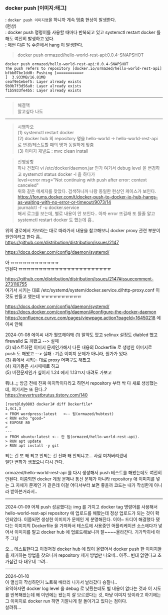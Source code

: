 ### docker push [이미지:태그]   
: `docker push 이미지명`을 하니까 계속 멈춤 현상이 발생한다.   
(현상)   
: docker push 명령어를 사용할 때마다 반복되고 있고 systemctl restart docker 를 해도 여전히 발생하고 있다.   
: 매번 다른 % 수준에서 hang 이 발생한다.   
> docker push ormazed/hello-world-rest-api:0.0.4-SNAPSHOT   

```
docker push ormazed/hello-world-rest-api:0.0.4-SNAPSHOT
The push refers to repository [docker.io/ormazed/hello-world-rest-api]
bfbb07be1dd0: Pushing [===========>                                       ]  3.933MB/16.81MB
ceaf9e1ebef5: Layer already exists 
9b9b7f3d56a0: Layer already exists 
f1b5933fe4b5: Layer already exists 
```
---

> 해결책   
알고싶다 나도   

---

> 시행착오   
(1) systemctl restart docker   
(2) docker hub 의 repository 명을 hello-world -> hello-world-rest-api 로 변경/테스트할 때의 명과 동일하게 맞춤   
(3) 이미지 재빌드 : mvc clean install   

> 진행상항   
하나 건졌다
vi /etc/docker/daemon.jar 인가 여기서 debug level 을 변경하고 systemctl status docker -l 을 하다가   
> level=error msg="Not continuing with push after error: context canceled"     
위와 같은 메세지를 찾았다. 검색하니까 나랑 동일한 현상인 케이스가 보인다.   
https://forums.docker.com/t/docker-push-to-docker-io-hub-hangs-as-waiting-with-no-error-or-timeout/9073/14   
journalctl -f -u docker.service   
해서 로그를 보는데, 별로 내용이 안 보인다.. 아까 error 뜨길래 또 뜰줄 알고 systemctl restart docker 도 했는데 흠..  

위의 경로에서 가보라는 대로 따라가서 내용을 참고해보니 docker proxy 관련 부분이 원인이라고 한다 흠..   
https://github.com/distribution/distribution/issues/2147   

https://docs.docker.com/config/daemon/systemd/   

아 ㅠㅠㅠㅠㅠㅠㅠㅠㅠㅠㅠㅠ   
안된다 ㅠㅠㅠㅠㅠㅠㅠㅠㅠㅠㅠㅠㅠㅠㅠㅠㅠㅠㅠㅠㅠㅠㅠ   

https://github.com/distribution/distribution/issues/2147#issuecomment-273116755   
여기서 시키는 대로 
/etc/systemd/system/docker.service.d/http-proxy.conf 이것도 만들고 했는데 ㅠㅠㅠㅠㅠㅠㅠㅠㅠㅠ   
  
https://docs.docker.com/config/daemon/systemd/
https://docs.docker.com/config/daemon/#configure-the-docker-daemon
https://confluence.curvc.com/pages/viewpage.action?pageId=16450218
에이씨 안해

2024-01-08
에이씨 내가 뭘또해야돼
(1) 알약도 껐고 selinux 설정도 diabled 했고 firewalld 도 꺼봤고 --> 실패   
(2) 테스트하던 이미지 문제인가해서 다른 내용의 Dockerfile 로 생성한 이미지로 push 도 해봤고 --> 실패 : 기존 이미지 문제가 아니라, 뭔가가 있다.   
(3) 위에서 시키는 대로 proxy 어쩌구도 해봤고   
(4) 재기동은 시시때때로 하고   
(5) 버전문제인가 싶어서 1.24 에서 1.13ㄲ지 내려도 가보고   
 
뭐냐..;; 방금 전에 진짜 마지막이다라고 하면서 repository 부터 싹 다 새로 생성했는데, 여기서는 또 된다..?    
https://nevertrustbrutus.tistory.com/140   

```
[root@ldy0803 docker]# diff Dockerfile*
1,4c1,3
< FROM wordpress:latest   <-- 됨(ormazed/hubtest)
< RUN echo "good~"
< EXPOSE 80
<
---
> FROM ubuntu:latest <-- 안 됨(ormazed/hello-world-rest-api).
> RUN apt update
> RUN apt install -y git
```

되는 건 또 왜 되고 안되는 건 진짜 왜 안되냐고... 사람 미쳐버리겠네   
일단 변화가 생겼으니 다시 간다.

ormazed/hello-world-rest-api 를 다시 생성해서 push 테스트를 해봤는데도 여전히 안된다.
이쯤되면 docker 계정 문제나 통신 문제가 아니라 repository 애 이미지를 넣는 그 자체가 문제인 거 같은데
이걸 어디서부터 보면 좋을까
코드는 내가 작성한게 아니라 받아쓴거라서..

---
2024-01-09
어제 push 성공했다는 img 를 가지고 docker tag 명령어를 사용해서 hello-world-rest-api repository 에 업로드를 해봤는데
정상 업로드가 되는 것이 확인되었다.
이쯤되면 생성한 이미지가 문제인 게 분명해진다.
이야~ 드디어 해결했다
됐다는 이미지의 Dockerfile 을 가져와서 테스트에 사용중인 어플리케이션 소스에다가 넣어서 이미지를 말고 docker hub 에 업로드해보니까
잘~~~~올라간다.
기가막히네 아주 그냥

오... 테스트한다고 이것저것 docker hub 에 많이 올렸어서 docker push 한 이미지들을 제거하는 방법을 찾으니까
repository 제거 방법만 나오네.. 아주.. 빈대 없앤다고 초가삼간 다 태우네 그려..

---
2024-01-10   
아 열심히 작성하던거 노트북 배터리 나가서 날라갔다 승질나..   
요약하자면 docker log level 을 debug 로 낮췄는데도
별 내용이 없다는 것과 이 시도를 반복해왔는데 왜 이번에는 됐는지 잘 모르겠다는 것, 마냥 이미지 탓이라고 하기에는 그 이미지로 docker run 하면 기깔나게 잘 돌아가고 있다는 점이다.    
살려줘... 
